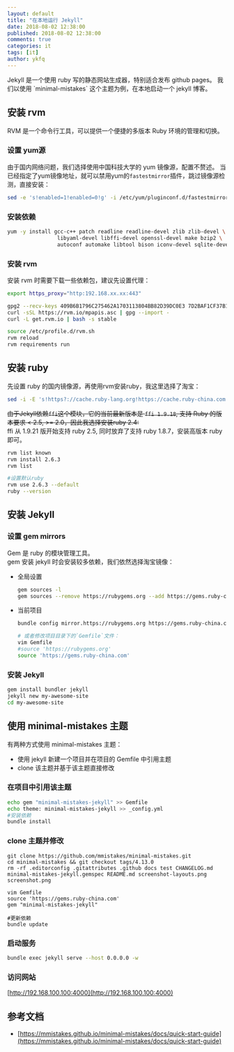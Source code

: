 ```yaml
---
layout: default
title: "在本地运行 Jekyll"
date: 2018-08-02 12:38:00
published: 2018-08-02 12:38:00
comments: true
categories: it
tags: [it]
author: ykfq
---
```



<p>
Jekyll 是一个使用 ruby 写的静态网站生成器，特别适合发布 github pages。  
我们以使用 `minimal-mistakes` 这个主题为例，在本地启动一个 jekyll 博客。
</p>

<!--more-->


## 安装 rvm

RVM 是一个命令行工具，可以提供一个便捷的多版本 Ruby 环境的管理和切换。

### 设置 yum源  

由于国内网络问题，我们选择使用中国科技大学的 yum 镜像源，配置不赘述。
当已经指定了yum镜像地址，就可以禁用yum的`fastestmirror`插件，跳过镜像源检测，直接安装：
```bash
sed -e 's!enabled=1!enabled=0!g' -i /etc/yum/pluginconf.d/fastestmirror.conf
```

### 安装依赖  
```bash
yum -y install gcc-c++ patch readline readline-devel zlib zlib-devel \
                libyaml-devel libffi-devel openssl-devel make bzip2 \
                autoconf automake libtool bison iconv-devel sqlite-devel
```

### 安装 rvm  

安装 rvm 时需要下载一些依赖包，建议先设置代理：
```bash
export https_proxy="http:192.168.xx.xx:443"

gpg2 --recv-keys 409B6B1796C275462A1703113804BB82D39DC0E3 7D2BAF1CF37B13E2069D6956105BD0E739499BDB
curl -sSL https://rvm.io/mpapis.asc | gpg --import -
curl -L get.rvm.io | bash -s stable

source /etc/profile.d/rvm.sh
rvm reload
rvm requirements run
```


## 安装 ruby

先设置 ruby 的国内镜像源，再使用rvm安装ruby，我这里选择了淘宝：

```bash
sed -i -E 's!https?://cache.ruby-lang.org!https://cache.ruby-china.com!' /usr/local/rvm/config/db
```
~~由于Jekyll依赖`ffi`这个模块，它的当前最新版本是 `ffi 1.9.18`, 支持 Ruby 的版本要求 < 2.5, >= 2.0，因此我选择安装ruby 2.4:~~  
ffi 从 1.9.21 版开始支持 ruby 2.5, 同时放弃了支持 ruby 1.8.7，安装高版本 ruby 即可。

```bash
rvm list known
rvm install 2.6.3
rvm list

#设置默认ruby
rvm use 2.6.3 --default
ruby --version
```


## 安装 Jekyll

### 设置 gem mirrors

Gem 是 ruby 的模块管理工具。  
gem 安装 jekyll 时会安装较多依赖，我们依然选择淘宝镜像：

- 全局设置
  ```bash
  gem sources -l
  gem sources --remove https://rubygems.org --add https://gems.ruby-china.com
  ```

- 当前项目
  ```bash
  bundle config mirror.https://rubygems.org https://gems.ruby-china.com
  
  # 或者修改项目目录下的`Gemfile`文件：
  vim Gemfile
  #source 'https://rubygems.org'
  source 'https://gems.ruby-china.com'
  ```

### 安装 Jekyll

```bash
gem install bundler jekyll
jekyll new my-awesome-site
cd my-awesome-site
```


## 使用 minimal-mistakes 主题

有两种方式使用 minimal-mistakes 主题：
- 使用 jekyll 新建一个项目并在项目的 Gemfile 中引用主题
- clone 该主题并基于该主题直接修改

### 在项目中引用该主题
  ```bash
  echo gem "minimal-mistakes-jekyll" >> Gemfile
  echo theme: minimal-mistakes-jekyll >> _config.yml
  #安装依赖
  bundle install
  ```

### clone 主题并修改
  ```
  git clone https://github.com/mmistakes/minimal-mistakes.git
  cd minimal-mistakes && git checkout tags/4.13.0
  rm -rf .editorconfig .gitattributes .github docs test CHANGELOG.md minimal-mistakes-jekyll.gemspec README.md screenshot-layouts.png screenshot.png
  
  vim Gemfile
  source 'https://gems.ruby-china.com'
  gem "minimal-mistakes-jekyll"
  
  #更新依赖
  bundle update
  ```

### 启动服务
  ```bash
  bundle exec jekyll serve --host 0.0.0.0 -w
  ```

### 访问网站

[http://192.168.100.100:4000](http://192.168.100.100:4000)


## 参考文档

- [https://mmistakes.github.io/minimal-mistakes/docs/quick-start-guide](https://mmistakes.github.io/minimal-mistakes/docs/quick-start-guide)